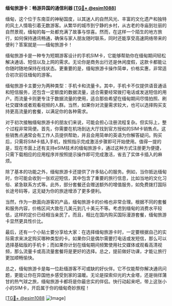 **缅甸旅游卡：畅游异国的通信利器 [[TG💪+ @esim1088](https://t.me/s/esim1088)]**

缅甸，这个位于东南亚的神秘国度，以其迷人的自然风光、丰富的文化遗产和独特的风土人情吸引着无数游客。从繁华的城市到宁静的乡村，从古老的寺庙到壮丽的自然景观，缅甸的每一处都充满了故事与惊喜。然而，在这样一个陌生的地方旅行，如何保持通讯畅通，确保与家人朋友随时联系，同时还能享受高速网络带来的便利？答案就是——缅甸旅游卡！

缅甸旅游卡是一种专为短期游客设计的手机SIM卡，它能够帮助你在缅甸期间轻松解决通话、短信以及上网的需求。无论你是商务出行还是休闲度假，这款卡都能让你随时随地保持在线状态。更重要的是，缅甸旅游卡操作简单，价格实惠，非常适合初次前往缅甸的游客。

缅甸旅游卡主要分为两种类型：手机卡和流量卡。其中，手机卡不仅提供语音通话和短信服务，还包含一定额度的数据流量，适合需要经常拨打电话或发送短信的用户。而流量卡则更专注于数据流量的使用，适合那些希望在缅甸期间尽情拍照、刷社交媒体或者观看视频的人群。当然，如果你对流量需求较大，也可以选择购买支持更高流量的套餐，以满足你的各种需求。

对于初次接触缅甸旅游卡的朋友们来说，可能会担心注册流程复杂。但实际上，整个过程非常简便。首先，你需要在机场到达大厅找到官方授权的SIM卡销售点。这些销售点通常会有工作人员提供帮助，并且会用简单的英语为你解答疑问。购买后，只需将SIM卡插入手机，按照指示完成激活步骤即可开始使用。值得一提的是，现在市面上还有支持eSIM技术的缅甸旅游卡，通过这种方式注册更为便捷，只需下载相应的应用程序并按照提示操作即可完成激活，省去了实体卡插入的麻烦。

除了基本的功能之外，缅甸旅游卡还提供了许多贴心的服务。例如，当你抵达缅甸时，你可能会收到一张欢迎短信，其中包含了重要的旅行信息，比如当地的文化习俗、紧急联系方式等。此外，部分套餐还会赠送额外的增值服务，如免费拨打国际长途号码等，这无疑为你的旅途增添了更多便利。

当然，作为一款面向游客的产品，缅甸旅游卡的价格也非常合理。根据不同的套餐和服务内容，价格区间大致在几美元到几十美元不等。考虑到缅甸的消费水平较低，这样的定价已经相当亲民了。而且，相比在国内购买国际漫游套餐，缅甸旅游卡显然更具性价比。

最后，还有一个小贴士要分享给大家：在选择缅甸旅游卡时，一定要根据自己的实际需求来决定购买哪种类型的卡。如果你只是偶尔需要打电话或发短信，那么可以选择基础版的手机卡；而如果你计划在缅甸期间频繁使用社交媒体或观看高清视频，那么流量卡或高流量套餐将是更好的选择。总之，提前做好功课，才能让旅行更加顺畅愉快。

总之，缅甸旅游卡是每一位赴缅游客不可或缺的好伙伴。它不仅能帮你解决通讯问题，更能让你在异国他乡感受到家的温暖。无论是探索仰光的大金塔，还是徜徉蒲甘的热气球之旅，缅甸旅游卡都将是你最忠实的伴侣。快行动起来吧，带上这张小小的SIM卡，开启属于你的缅甸奇妙旅程！

[[TG💪+ @esim1088](https://t.me/s/esim1088) ![Image](https://i.postimg.cc/4NQfJmqS/Snipaste-2025-05-13-00-14-12.png)]